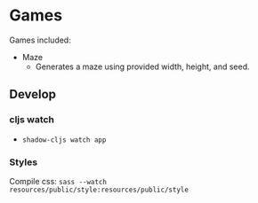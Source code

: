 # Games

Games included:
- Maze
  - Generates a maze using provided width, height, and seed.

## Develop
### cljs watch
- `shadow-cljs watch app`

### Styles
Compile css: `sass --watch resources/public/style:resources/public/style`
